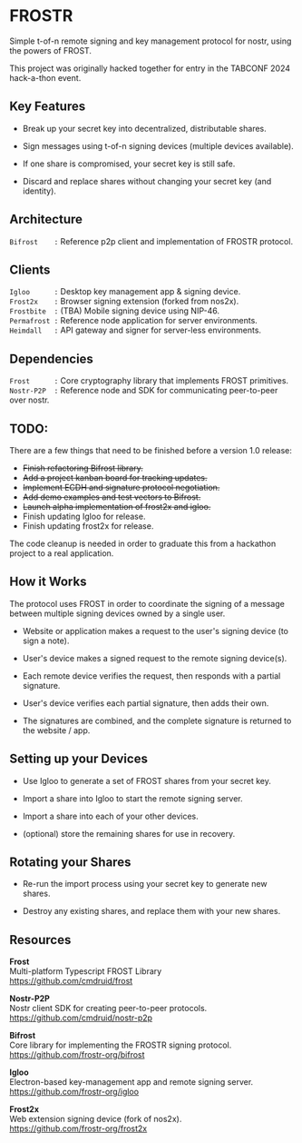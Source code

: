 # FROSTR

Simple t-of-n remote signing and key management protocol for nostr, using the powers of FROST.

This project was originally hacked together for entry in the TABCONF 2024 hack-a-thon event.

## Key Features

* Break up your secret key into decentralized, distributable shares.

* Sign messages using t-of-n signing devices (multiple devices available).

* If one share is compromised, your secret key is still safe.

* Discard and replace shares without changing your secret key (and identity).

## Architecture

`Bifrost    :` Reference p2p client and implementation of FROSTR protocol.

## Clients

`Igloo      :` Desktop key management app & signing device.  
`Frost2x    :` Browser signing extension (forked from nos2x).  
`Frostbite  :` (TBA) Mobile signing device using NIP-46.  
`Permafrost :` Reference node application for server environments.  
`Heimdall   :` API gateway and signer for server-less environments.  

## Dependencies

`Frost      :` Core cryptography library that implements FROST primitives.  
`Nostr-P2P  :` Reference node and SDK for communicating peer-to-peer over nostr.

## TODO:

There are a few things that need to be finished before a version 1.0 release:

* ~~Finish refactoring Bifrost library.~~
* ~~Add a project kanban board for tracking updates.~~
* ~~Implement ECDH and signature protocol negotiation.~~
* ~~Add demo examples and test vectors to Bifrost.~~
* ~~Launch alpha implementation of frost2x and igloo.~~
* Finish updating Igloo for release.
* Finish updating frost2x for release.

The code cleanup is needed in order to graduate this from a hackathon project to a real application.

## How it Works

The protocol uses FROST in order to coordinate the signing of a message between multiple signing devices owned by a single user.

* Website or application makes a request to the user's signing device (to sign a note).

* User's device makes a signed request to the remote signing device(s).

* Each remote device verifies the request, then responds with a partial signature.

* User's device verifies each partial signature, then adds their own.

* The signatures are combined, and the complete signature is returned to the website / app.

## Setting up your Devices

* Use Igloo to generate a set of FROST shares from your secret key.

* Import a share into Igloo to start the remote signing server.

* Import a share into each of your other devices.

* (optional) store the remaining shares for use in recovery.

## Rotating your Shares

* Re-run the import process using your secret key to generate new shares.

* Destroy any existing shares, and replace them with your new shares.

## Resources

**Frost**  
Multi-platform Typescript FROST Library   
https://github.com/cmdruid/frost

**Nostr-P2P**  
Nostr client SDK for creating peer-to-peer protocols.  
https://github.com/cmdruid/nostr-p2p

**Bifrost**  
Core library for implementing the FROSTR signing protocol.  
https://github.com/frostr-org/bifrost

**Igloo**  
Electron-based key-management app and remote signing server.  
https://github.com/frostr-org/igloo

**Frost2x**  
Web extension signing device (fork of nos2x).  
https://github.com/frostr-org/frost2x

